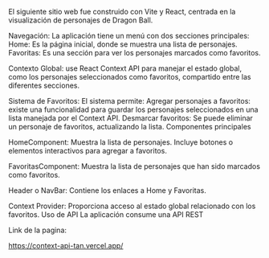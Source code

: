 El siguiente sitio web fue construido con Vite y React, centrada en la visualización de personajes de Dragon Ball. 

Navegación:
La aplicación tiene un menú con dos secciones principales:
Home: Es la página inicial, donde se muestra una lista de personajes.
Favoritas: Es una sección para ver los personajes marcados como favoritos.

Contexto Global:
use React Context API para manejar el estado global, como los personajes seleccionados como favoritos, compartido entre las diferentes secciones.

Sistema de Favoritos:
El sistema permite:
Agregar personajes a favoritos: existe una funcionalidad para guardar los personajes seleccionados en una lista manejada por el Context API.
Desmarcar favoritos: Se puede eliminar un personaje de favoritos, actualizando la lista.
Componentes principales

HomeComponent:
Muestra la lista de personajes.
Incluye botones o elementos interactivos para agregar a favoritos.

FavoritasComponent:
Muestra la lista de personajes que han sido marcados como favoritos.

Header o NavBar:
Contiene los enlaces a Home y Favoritas.

Context Provider:
Proporciona acceso al estado global relacionado con los favoritos.
Uso de API
La aplicación consume una API REST 


Link de la pagina: 

https://context-api-tan.vercel.app/

